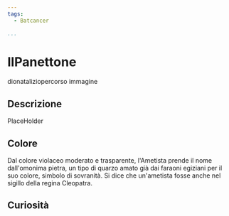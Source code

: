 ```yaml
---
tags:
  - Batcancer

...
```


# IlPanettone

dionataliziopercorso immagine

## Descrizione

PlaceHolder

## Colore

Dal colore violaceo moderato e trasparente, l'Ametista prende il nome dall'omonima pietra, un tipo di quarzo amato già dai faraoni egiziani per il suo colore, simbolo di sovranità. Si dice che un'ametista fosse anche nel sigillo della regina Cleopatra.

## Curiosità